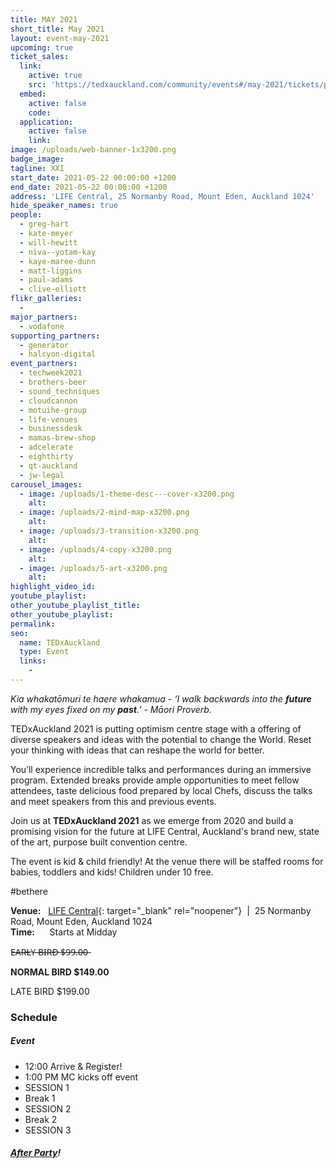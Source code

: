 ```yaml
---
title: MAY 2021
short_title: May 2021
layout: event-may-2021
upcoming: true
ticket_sales:
  link:
    active: true
    src: 'https://tedxauckland.com/community/events#/may-2021/tickets/purchase'
  embed:
    active: false
    code:
  application:
    active: false
    link:
image: /uploads/web-banner-1x3200.png
badge_image:
tagline: XXI
start_date: 2021-05-22 00:00:00 +1200
end_date: 2021-05-22 00:00:00 +1200
address: 'LIFE Central, 25 Normanby Road, Mount Eden, Auckland 1024'
hide_speaker_names: true
people:
  - greg-hart
  - kate-meyer
  - will-hewitt
  - niva--yotam-kay
  - kaye-maree-dunn
  - matt-liggins
  - paul-adams
  - clive-elliott
flikr_galleries:
  -
major_partners:
  - vodafone
supporting_partners:
  - generator
  - halcyon-digital
event_partners:
  - techweek2021
  - brothers-beer
  - sound_techniques
  - cloudcannon
  - motuihe-group
  - life-venues
  - businessdesk
  - mamas-brew-shop
  - adcelerate
  - eighthirty
  - qt-auckland
  - jw-legal
carousel_images:
  - image: /uploads/1-theme-desc---cover-x3200.png
    alt:
  - image: /uploads/2-mind-map-x3200.png
    alt:
  - image: /uploads/3-transition-x3200.png
    alt:
  - image: /uploads/4-copy-x3200.png
    alt:
  - image: /uploads/5-art-x3200.png
    alt:
highlight_video_id:
youtube_playlist:
other_youtube_playlist_title:
other_youtube_playlist:
permalink:
seo:
  name: TEDxAuckland
  type: Event
  links:
    -
---
```


*Kia whakatōmuri te haere whakamua - ‘I walk backwards into the **future** with my eyes fixed on my **past**.’ - Māori Proverb.*

TEDxAuckland 2021 is putting optimism centre stage with a offering of diverse speakers and ideas with the potential to change the World. Reset your thinking with ideas that can reshape the world for better.

You’ll experience incredible talks and performances during an immersive program. Extended breaks provide ample opportunities to meet fellow attendees, taste delicious food prepared by local Chefs, discuss the talks and meet speakers from this and previous events.

Join us at **TEDxAuckland 2021** as we emerge from 2020 and build a promising vision for the future at LIFE Central, Auckland's brand new, state of the art, purpose built convention centre.

The event is kid & child friendly\! At the venue there will be staffed rooms for babies, toddlers and kids\! Children under 10 free.

\#bethere

**Venue:**&nbsp; &nbsp;[LIFE Central](https://lifenz.org/life-central/){: target="_blank" rel="noopener"}&nbsp; \| &nbsp;25 Normanby Road, Mount Eden, Auckland 1024<br>**Time:**&nbsp; &nbsp; &nbsp; Starts at Midday

E̶A̶R̶L̶Y̶ ̶B̶I̶R̶D̶ ̶$̶9̶9̶.̶0̶0̶

**NORMAL BIRD $149.00**

LATE BIRD $199.00

### Schedule

##### Event

* 12:00 Arrive & Register\!
* 1:00 PM MC kicks off event
* SESSION 1
* Break 1
* SESSION 2
* Break 2
* SESSION 3

##### [After Party](https://tedxauckland.com/community/events#/may-2021-after-party/tickets/purchase)\!
